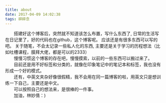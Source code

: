 ```yaml
---
title: about  
date: 2017-04-09 14:02:38  
tags: 碎碎念  
---
```


　　搭建好这个博客后，突然就不知道该怎么布置，写什么东西了, 日常的生活写在日记里了，好的代码也在github，这个博客呢。 应该还是有很多东西可以写的吧。 关于随笔，不会太记录一些私人化的东西, 主要还是关于学习的历程想法（比如吐槽课程，膜拜大佬，都是可以的2333）  
　　慢慢习惯这个博客的存在吧，慢慢摸索，以前的一些东西可以搬过来了。  
　　目前还是用不好标签和分类的，就像在印象笔记中的笔记本和标签，我也没有形成一个好的模式。  
　　还有，中英文夹杂好像很假精，我不会用在同一篇博客的啦，用英文只是想训练一下自己，主要还是中文。  
　　可以按照自己的想法来，是很棒的一件事。  
　　加油，林妙倩：)  
